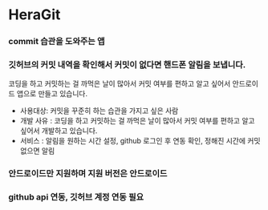 # HeraGit
### commit 습관을 도와주는 앱
### 깃허브의 커밋 내역을 확인해서 커밋이 없다면 핸드폰 알림을 보냅니다.
코딩을 하고 커밋하는 걸 까먹은 날이 많아서 커밋 여부를 편하고 알고 싶어서 안드로이드 앱으로 만들고 있습니다.
- 사용대상: 커밋을 꾸준히 하는 습관을 가지고 싶은 사람
- 개발 사유 : 코딩을 하고 커밋하는 걸 까먹은 날이 많아서 커밋 여부를 편하고 알고 싶어서 개발하고 있습니다.
- 서비스 : 알림을 원하는 시간 설정, github 로그인 후 연동 확인, 정해진 시간에 커밋 없으면 알림
### 안드로이드만 지원하며 지원 버전은 안드로이드 
### github api 연동, 깃허브 계정 연동 필요
